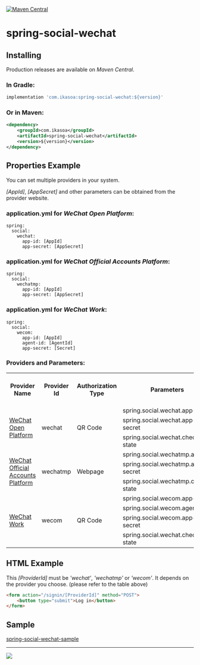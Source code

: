 [![Maven Central](https://maven-badges.herokuapp.com/maven-central/com.ikasoa/spring-social-wechat/badge.svg)](https://maven-badges.herokuapp.com/maven-central/com.ikasoa/spring-social-wechat)

# spring-social-wechat #

## Installing ##

Production releases are available on *Maven Central*.

### In Gradle: ###

```groovy
implementation 'com.ikasoa:spring-social-wechat:${version}'
```

### Or in Maven: ###

```xml
<dependency>
    <groupId>com.ikasoa</groupId>
    <artifactId>spring-social-wechat</artifactId>
    <version>${version}</version>
</dependency>
```

## Properties Example ##

You can set multiple providers in your system.

*[AppId]*, *[AppSecret]* and other parameters can be obtained from the provider website.

### application.yml for *WeChat Open Platform*: ###

```
spring:
  social:
    wechat:
      app-id: [AppId]
      app-secret: [AppSecret]
```

### application.yml for *WeChat Official Accounts Platform*: ###

```
spring:
  social:
    wechatmp: 
      app-id: [AppId]
      app-secret: [AppSecret]
```

### application.yml for *WeChat Work*: ###

```
spring:
  social:
    wecom: 
      app-id: [AppId]
      agent-id: [AgentId]
      app-secret: [Secret]
```

### Providers and Parameters: ###

<table>
    <tr>
        <th>Provider Name</th>
        <th>Provider Id</th>
        <th>Authorization Type</th>
        <th>Parameters</th>
        <th>Required<br/>(if you use this platform)</th>
        <th>Default</th>
    </tr>
    <tr>
        <td rowspan="3"><a href="https://open.weixin.qq.com/">WeChat Open Platform</a></td>
        <td rowspan="3">wechat</td>
        <td rowspan="3">QR Code</td>
        <td>spring.social.wechat.app-id</td>
        <td>yes</td>
        <td></td>
    </tr>
    <tr>
        <td>spring.social.wechat.app-secret</td>
        <td>yes</td>
        <td></td>
    </tr>
    <tr>
        <td>spring.social.wechat.check-state</td>
        <td>no</td>
        <td>true</td>
    </tr>
    <tr>
        <td rowspan="3"><a href="https://mp.weixin.qq.com/">WeChat Official Accounts Platform</a></td>
        <td rowspan="3">wechatmp</td>
        <td rowspan="3">Webpage</td>
        <td>spring.social.wechatmp.app-id</td>
        <td>yes</td>
        <td></td>
    </tr>
    <tr>
        <td>spring.social.wechatmp.app-secret</td>
        <td>yes</td>
        <td></td>
    </tr>
    <tr>
        <td>spring.social.wechatmp.check-state</td>
        <td>no</td>
        <td>true</td>
    </tr>
    <tr>
        <td rowspan="4" ><a href="https://work.weixin.qq.com">WeChat Work</a></td>
        <td rowspan="4">wecom</td>
        <td rowspan="4">QR Code</td>
        <td>spring.social.wecom.app-id</td>
        <td>yes</td>
        <td></td>
    </tr>
    <tr>
        <td>spring.social.wecom.agent-id</td>
        <td>yes</td>
        <td></td>
    </tr>
    <tr>
        <td>spring.social.wecom.app-secret</td>
        <td>yes</td>
        <td></td>
    </tr>
    <tr>
        <td>spring.social.wechat.check-state</td>
        <td>no</td>
        <td>true</td>
    </tr>
</table>

## HTML Example ##

This *[ProviderId]* must be *'wechat'*, *'wechatmp'* or *'wecom'*. It depends on the provider you choose. (please refer to the table above)

```html
<form action="/signin/[ProviderId]" method="POST">
    <button type="submit">Log in</button>
</form>
```

## Sample ##

[spring-social-wechat-sample](https://github.com/venwyhk/spring-social-wechat-sample)

***

[![](https://i.creativecommons.org/l/by-nc-sa/4.0/88x31.png)](https://creativecommons.org/licenses/by-nc-sa/4.0/)&nbsp;&nbsp;
